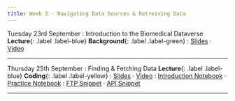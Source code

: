 ```yaml
---
title: Week 2 - Navigating Data Sources & Retreiving Data
---
```


Tuesday 23rd September
: Introduction to the Biomedical Dataverse **Lecture**{: .label .label-blue} **Background**{: .label .label-green}
: [Slides](https://github.com/biomedical-informatics/pbi/blob/initial-release/week2/pbi_lecture3_2025.pdf) &#183; [Video](https://youtu.be/95Wwuvh6tps)

---

Thursday 25th September
: Finding & Fetching Data **Lecture**{: .label .label-blue} **Coding**{: .label .label-yellow}
: [Slides](https://github.com/biomedical-informatics/pbi/blob/initial-release/week2/pbi_lecture4_2025.pdf) &#183; [Video](https://youtu.be/Ky9fhzoXpxc)
: [Introduction Notebook](https://github.com/biomedical-informatics/pbi/blob/initial-release/week2/week2_lecture4_introduction.ipynb) &#183; [Practice Notebook](https://github.com/biomedical-informatics/pbi/blob/initial-release/week2/week2_lecture4_notebook.ipynb)
: [FTP Snippet](https://github.com/biomedical-informatics/pbi/blob/initial-release/week2/ncbiftp.ipynb) &#183; [API Snippet](https://github.com/biomedical-informatics/pbi/blob/initial-release/week2/keggAPI.ipynb)

---
